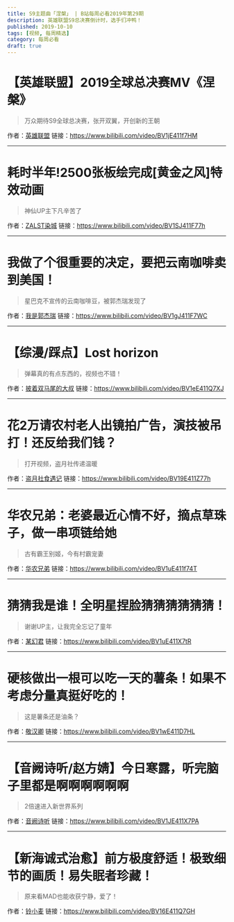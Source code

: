 ```yaml
---
title: S9主题曲「涅槃」 | B站每周必看2019年第29期
description: 英雄联盟S9总决赛倒计时，选手们冲鸭！
published: 2019-10-10
tags: [视频, 每周精选]
category: 每周必看
draft: true
---
```


# 【英雄联盟】2019全球总决赛MV《涅槃》
> 万众期待S9全球总决赛，张开双翼，开创新的王朝

作者：[英雄联盟](https://space.bilibili.com/178778949)
链接：https://www.bilibili.com/video/BV1jE411f7HM

---

# 耗时半年!2500张板绘完成[黄金之风]特效动画
> 神仙UP主下凡辛苦了

作者：[ZALST染城](https://space.bilibili.com/19600449)
链接：https://www.bilibili.com/video/BV1SJ411F77h

---

# 我做了个很重要的决定，要把云南咖啡卖到美国！
> 星巴克不宣传的云南咖啡豆，被郭杰瑞发现了

作者：[我是郭杰瑞](https://space.bilibili.com/176037767)
链接：https://www.bilibili.com/video/BV1gJ411F7WC

---

# 【综漫/踩点】Lost horizon
> 弹幕真的有点东西的，视频也不错！

作者：[披着双马尾的大叔](https://space.bilibili.com/1383516)
链接：https://www.bilibili.com/video/BV1eE411Q7XJ

---

# 花2万请农村老人出镜拍广告，演技被吊打！还反给我们钱？
> 打开视频，盗月社传递温暖

作者：[盗月社食遇记](https://space.bilibili.com/99157282)
链接：https://www.bilibili.com/video/BV19E411Z77h

---

# 华农兄弟：老婆最近心情不好，摘点草珠子，做一串项链给她
> 古有霸王别姬，今有村霸宠妻

作者：[华农兄弟](https://space.bilibili.com/250858633)
链接：https://www.bilibili.com/video/BV1uE411f74T

---

# 猜猜我是谁！全明星捏脸猜猜猜猜猜猜！
> 谢谢UP主，让我完全忘记了童年

作者：[某幻君](https://space.bilibili.com/1577804)
链接：https://www.bilibili.com/video/BV1uE411X7tR

---

# 硬核做出一根可以吃一天的薯条！如果不考虑分量真挺好吃的！
> 这是薯条还是油条？

作者：[敬汉卿](https://space.bilibili.com/9824766)
链接：https://www.bilibili.com/video/BV1wE411D7HL

---

# 【音阙诗听/赵方婧】今日寒露，听完脑子里都是啊啊啊啊啊啊
> 2倍速进入新世界系列

作者：[音阙诗听](https://space.bilibili.com/55775966)
链接：https://www.bilibili.com/video/BV1JE411X7PA

---

# 【新海诚式治愈】前方极度舒适！极致细节的画质！易失眠者珍藏！
> 原来看MAD也能收获宁静，爱了！

作者：[铃小麦](https://space.bilibili.com/161419591)
链接：https://www.bilibili.com/video/BV16E411Q7GH

